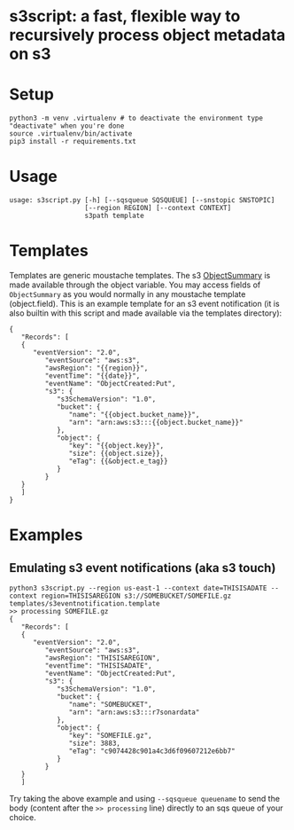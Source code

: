 # s3script: a fast, flexible way to recursively process object metadata on s3

# Setup

```
python3 -m venv .virtualenv # to deactivate the environment type "deactivate" when you're done
source .virtualenv/bin/activate
pip3 install -r requirements.txt
```

# Usage

```
usage: s3script.py [-h] [--sqsqueue SQSQUEUE] [--snstopic SNSTOPIC]
                   [--region REGION] [--context CONTEXT]
                   s3path template
```

# Templates

Templates are generic moustache templates. The s3 [ObjectSummary](http://boto3.readthedocs.org/en/latest/reference/services/s3.html#objectsummary) is made available through the object variable. You may access fields of ```ObjectSummary``` as you would normally in any moustache template (object.field). This is an example template for an s3 event notification (it is also builtin with this script and made available via the templates directory):

```
{
   "Records": [
   {
      "eventVersion": "2.0",
         "eventSource": "aws:s3",
         "awsRegion": "{{region}}",
         "eventTime": "{{date}}",
         "eventName": "ObjectCreated:Put",
         "s3": {
            "s3SchemaVersion": "1.0",
            "bucket": {
               "name": "{{object.bucket_name}}",
               "arn": "arn:aws:s3:::{{object.bucket_name}}"
            },
            "object": {
               "key": "{{object.key}}",
               "size": {{object.size}},
               "eTag": {{&object.e_tag}}
            }
         }
   }
   ]
}
```

# Examples
## Emulating s3 event notifications (aka s3 touch)
```
python3 s3script.py --region us-east-1 --context date=THISISADATE --context region=THISISAREGION s3://SOMEBUCKET/SOMEFILE.gz templates/s3eventnotification.template 
>> processing SOMEFILE.gz
{
   "Records": [
   {
      "eventVersion": "2.0",
         "eventSource": "aws:s3",
         "awsRegion": "THISISAREGION",
         "eventTime": "THISISADATE",
         "eventName": "ObjectCreated:Put",
         "s3": {
            "s3SchemaVersion": "1.0",
            "bucket": {
               "name": "SOMEBUCKET",
               "arn": "arn:aws:s3:::r7sonardata"
            },
            "object": {
               "key": "SOMEFILE.gz",
               "size": 3883,
               "eTag": "c9074428c901a4c3d6f09607212e6bb7"
            }
         }
   }
   ]
```

Try taking the above example and using ```--sqsqueue queuename``` to send the body (content after the ```>> processing``` line) directly to an sqs queue of your choice.
